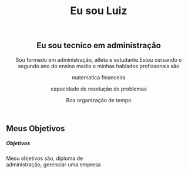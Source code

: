 <!DOCTYPE html>
<html lang="pt-br">

<head>
    <meta charset="UTF-8">
    <meta name="viewport" content="width=device-width, initial-scale=1.0">
    <link href="https://cdn.jsdelivr.net/npm/bootstrap@5.3.2/dist/css/bootstrap.min.css" rel="stylesheet">
    <link rel="stylesheet" href="style.css">
  
</head>

<body>
    <header class="container text-center">
        <h1>Eu sou Luiz</h1> <br>
        <h2>Eu sou tecnico em administração</h2>
        <p>Sou formado em administração, atleta e estudante.Estou cursando o segundo ano do ensino medio e minhas hablades profissonais são</p>
        <div>
            <p class="badge bg-secondary">matematica financeira</p>
            <p class="badge bg-secondary">capacidade de resolução de problemas</p>
            <p class="badge bg-secondary">Boa organização de tempo</p>
        </div>
    </header>
    <main class="container">
        <h2>Meus Objetivos</h2>
        <div class="row">
            <div class="col-md-4">
                <div class="card" style="width: 18rem;">
                    <div class="card-body">
                      <h5 class="card-title">Objetivos</h5>
                      <p class="card-text">Mesu objetivos são, diploma de administração, gerenciar uma empresa</p>           
    </main>
</body>

</html>

